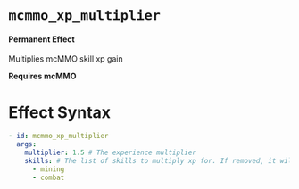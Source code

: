 # `mcmmo_xp_multiplier`
#### Permanent Effect

Multiplies mcMMO skill xp gain

**Requires mcMMO**

# Effect Syntax
```yaml
- id: mcmmo_xp_multiplier
  args:
    multiplier: 1.5 # The experience multiplier
    skills: # The list of skills to multiply xp for. If removed, it will multiply all skills.
      - mining
      - combat 
```

